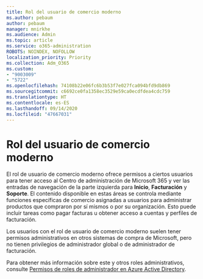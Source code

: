 ```yaml
---
title: Rol del usuario de comercio moderno
ms.author: pebaum
author: pebaum
manager: mnirkhe
ms.audience: Admin
ms.topic: article
ms.service: o365-administration
ROBOTS: NOINDEX, NOFOLLOW
localization_priority: Priority
ms.collection: Adm_O365
ms.custom:
- "9003009"
- "5722"
ms.openlocfilehash: 74108b22e06fc6b3b53f7e027fca094bfd9db869
ms.sourcegitcommit: c6692ce0fa1358ec3529e59ca0ecdfdea4cdc759
ms.translationtype: HT
ms.contentlocale: es-ES
ms.lasthandoff: 09/14/2020
ms.locfileid: "47667031"
---
```

# <a name="modern-commerce-user-role"></a>Rol del usuario de comercio moderno

El rol de usuario de comercio moderno ofrece permisos a ciertos usuarios para tener acceso al Centro de administración de Microsoft 365 y ver las entradas de navegación de la parte izquierda para **Inicio**, **Facturación** y **Soporte**. El contenido disponible en estas áreas se controla mediante funciones específicas de comercio asignadas a usuarios para administrar productos que compraron por sí mismos o por su organización. Esto puede incluir tareas como pagar facturas u obtener acceso a cuentas y perfiles de facturación.

Los usuarios con el rol de usuario de comercio moderno suelen tener permisos administrativos en otros sistemas de compra de Microsoft, pero no tienen privilegios de administrador global o de administrador de facturación.

Para obtener más información sobre este y otros roles administrativos, consulte [Permisos de roles de administrador en Azure Active Directory](https://docs.microsoft.com/azure/active-directory/users-groups-roles/directory-assign-admin-roles#modern-commerce-administrator).